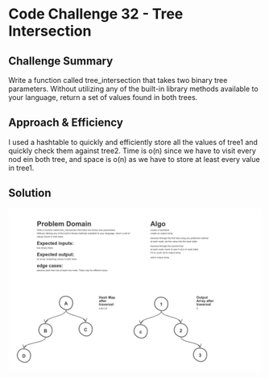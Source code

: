 # Code Challenge 32 - Tree Intersection

## Challenge Summary
Write a function called tree_intersection that takes two binary tree parameters.
Without utilizing any of the built-in library methods available to your language, return a set of values found in both trees.

## Approach & Efficiency
I used a hashtable to quickly and efficiently store all the values of tree1 and quickly check them against tree2.  Time is o(n) since we have to visit every nod ein both tree, and space is o(n) as we have to store at least every value in tree1.
## Solution
![WhiteBoard](../../assets/cc32.jpg)